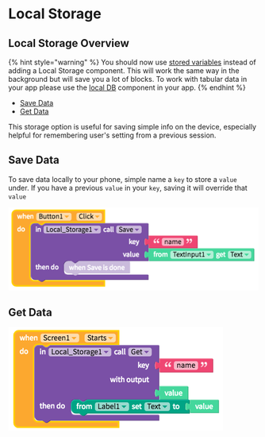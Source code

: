 # Local Storage

## Local Storage Overview

{% hint style="warning" %}
You should now use [stored variables](variables.md#app-stored-and-cloud-variables) instead of adding a Local Storage component. This will work the same way in the background but will save you a lot of blocks. To work with tabular data in your app please use the [local DB](local-db.md) component in your app.
{% endhint %}

* [Save Data](local-storage.md#save-data)
* [Get Data](local-storage.md#get-data)

This storage option is useful for saving simple info on the device, especially helpful for remembering user's setting from a previous session.

## Save Data

To save data locally to your phone, simple name a `key` to store a `value` under. If you have a previous `value` in your `key`, saving it will override that `value`

![](.gitbook/assets/local-storage-fig-1.png)

## Get Data

![](.gitbook/assets/local-storage-fig-2.png)

